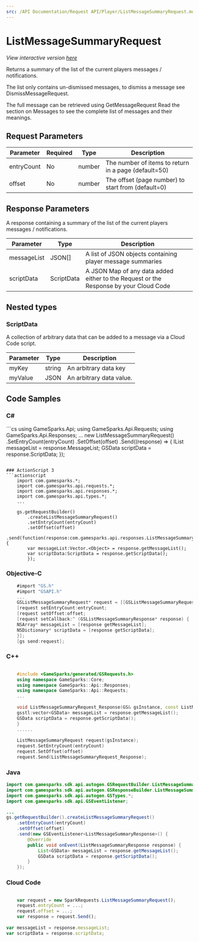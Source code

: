 ```yaml
---
src: /API Documentation/Request API/Player/ListMessageSummaryRequest.md
---
```


# ListMessageSummaryRequest

*View interactive version <a href="https://api.gamesparks.net/#listmessagesummaryrequest" target="_apidocs">here</a>*


Returns a summary of the list of the current players messages / notifications.

The list only contains un-dismissed messages, to dismiss a message see DismissMessageRequest.

The full message can be retrieved using GetMessageRequest Read the section on Messages to see the complete list of messages and their meanings.


## Request Parameters

Parameter | Required | Type | Description
--------- | -------- | ---- | -----------
entryCount | No | number | The number of items to return in a page (default=50)
offset | No | number | The offset (page number) to start from (default=0)

## Response Parameters


A response containing  a summary of the list of the current players messages / notifications.

Parameter | Type | Description
--------- | ---- | -----------
messageList | JSON[] | A list of JSON objects containing player message summaries
scriptData | ScriptData | A JSON Map of any data added either to the Request or the Response by your Cloud Code

## Nested types

### ScriptData

A collection of arbitrary data that can be added to a message via a Cloud Code script.

Parameter | Type | Description
--------- | ---- | -----------
myKey | string | An arbitrary data key
myValue | JSON | An arbitrary data value.


## Code Samples

<h3>C#</h3>
```cs
	using GameSparks.Api;
	using GameSparks.Api.Requests;
	using GameSparks.Api.Responses;
	...
	new ListMessageSummaryRequest()
		.SetEntryCount(entryCount)
		.SetOffset(offset)
		.Send((response) => {
		IList<GSData> messageList = response.MessageList; 
		GSData scriptData = response.ScriptData; 
		});

```

### ActionScript 3
```actionscript
	import com.gamesparks.*;
	import com.gamesparks.api.requests.*;
	import com.gamesparks.api.responses.*;
	import com.gamesparks.api.types.*;
	...
	
	gs.getRequestBuilder()
	    .createListMessageSummaryRequest()
		.setEntryCount(entryCount)
		.setOffset(offset)
		.send(function(response:com.gamesparks.api.responses.ListMessageSummaryResponse):void {
		var messageList:Vector.<Object> = response.getMessageList(); 
		var scriptData:ScriptData = response.getScriptData(); 
		});

```

### Objective-C
```objectivec
	#import "GS.h"
	#import "GSAPI.h"
	...
	GSListMessageSummaryRequest* request = [[GSListMessageSummaryRequest alloc] init];
	[request setEntryCount:entryCount;
	[request setOffset:offset;
	[request setCallback:^ (GSListMessageSummaryResponse* response) {
	NSArray* messageList = [response getMessageList]; 
	NSDictionary* scriptData = [response getScriptData]; 
	}];
	[gs send:request];

```

### C++
```cpp

	#include <GameSparks/generated/GSRequests.h>
	using namespace GameSparks::Core;
	using namespace GameSparks::Api::Responses;
	using namespace GameSparks::Api::Requests;
	...
	
	void ListMessageSummaryRequest_Response(GS& gsInstance, const ListMessageSummaryResponse& response) {
	gsstl:vector<GSData> messageList = response.getMessageList(); 
	GSData scriptData = response.getScriptData(); 
	}
	......
	
	ListMessageSummaryRequest request(gsInstance);
	request.SetEntryCount(entryCount)
	request.SetOffset(offset)
	request.Send(ListMessageSummaryRequest_Response);
```

### Java
```java
import com.gamesparks.sdk.api.autogen.GSRequestBuilder.ListMessageSummaryRequest;
import com.gamesparks.sdk.api.autogen.GSResponseBuilder.ListMessageSummaryResponse;
import com.gamesparks.sdk.api.autogen.GSTypes.*;
import com.gamesparks.sdk.api.GSEventListener;

...
gs.getRequestBuilder().createListMessageSummaryRequest()
	.setEntryCount(entryCount)
	.setOffset(offset)
	.send(new GSEventListener<ListMessageSummaryResponse>() {
		@Override
		public void onEvent(ListMessageSummaryResponse response) {
			List<GSData> messageList = response.getMessageList(); 
			GSData scriptData = response.getScriptData(); 
		}
	});

```

### Cloud Code
```javascript

	var request = new SparkRequests.ListMessageSummaryRequest();
	request.entryCount = ...;
	request.offset = ...;
	var response = request.Send();
	
var messageList = response.messageList; 
var scriptData = response.scriptData; 
```


